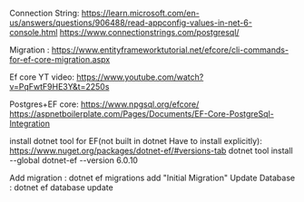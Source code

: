 Connection String:  https://learn.microsoft.com/en-us/answers/questions/906488/read-appconfig-values-in-net-6-console.html
  https://www.connectionstrings.com/postgresql/

Migration : https://www.entityframeworktutorial.net/efcore/cli-commands-for-ef-core-migration.aspx

Ef core YT video: https://www.youtube.com/watch?v=PqFwtF9HE3Y&t=2250s

Postgres+EF core: https://www.npgsql.org/efcore/
    https://aspnetboilerplate.com/Pages/Documents/EF-Core-PostgreSql-Integration

install dotnet tool for EF(not built in dotnet Have to install explicitly): 
  https://www.nuget.org/packages/dotnet-ef/#versions-tab
  dotnet tool install --global dotnet-ef --version 6.0.10

  Add migration : dotnet ef migrations add "Initial Migration"
  Update Database : dotnet ef database update